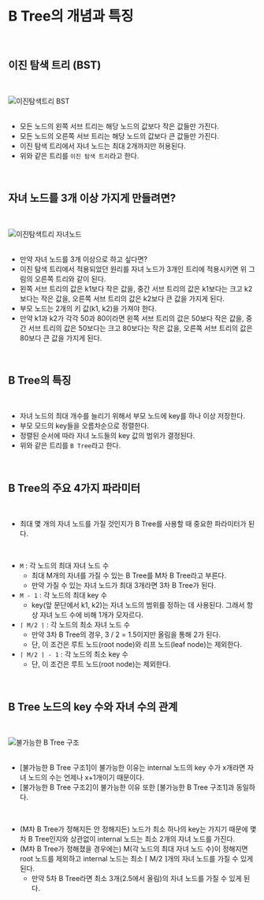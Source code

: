 # B Tree의 개념과 특징
<br/>

## 이진 탐색 트리 (BST)
<br/>

![이진탐색트리 BST](https://github.com/taechacode/TIL/assets/63395751/eb65765d-eb9a-4760-adae-44697acc09a5)
<br/><br/>

- 모든 노드의 왼쪽 서브 트리는 해당 노드의 값보다 작은 값들만 가진다.
- 모든 노드의 오른쪽 서브 트리는 해당 노드의 값보다 큰 값들만 가진다.
- 이진 탐색 트리에서 자녀 노드는 최대 2개까지만 허용된다.
- 위와 같은 트리를 `이진 탐색 트리`라고 한다.
<br/>

## 자녀 노드를 3개 이상 가지게 만들려면?
<br/>

![이진탐색트리 자녀노드](https://github.com/taechacode/TIL/assets/63395751/8d5b27c7-dc60-4828-9c59-b5428a44287c)
<br/><br/>

- 만약 자녀 노드를 3개 이상으로 하고 싶다면?
- 이진 탐색 트리에서 적용되었던 원리를 자녀 노드가 3개인 트리에 적용시키면 위 그림의 오른쪽 트리와 같이 된다.
- 왼쪽 서브 트리의 값은 k1보다 작은 값을, 중간 서브 트리의 값은 k1보다는 크고 k2보다는 작은 값을, 오른쪽 서브 트리의 값은 k2보다 큰 값을 가지게 된다.
- 부모 노드는 2개의 키 값(k1, k2)을 가져야 한다.
- 만약 k1과 k2가 각각 50과 80이라면 왼쪽 서브 트리의 값은 50보다 작은 값을, 중간 서브 트리의 값은 50보다는 크고 80보다는 작은 값을, 오른쪽 서브 트리의 값은 80보다 큰 값을 가지게 된다.
<br/>

## B Tree의 특징
<br/>

- 자녀 노드의 최대 개수를 늘리기 위해서 부모 노드에 key를 하나 이상 저장한다.
- 부모 모드의 key들을 오름차순으로 정렬한다.
- 정렬된 순서에 따라 자녀 노드들의 key 값의 범위가 결정된다.
- 위와 같은 트리를 `B Tree`라고 한다.
<br/>

## B Tree의 주요 4가지 파라미터
<br/>

- 최대 몇 개의 자녀 노드를 가질 것인지가 B Tree를 사용할 때 중요한 파라미터가 된다.
<br/>

- `M` : 각 노드의 최대 자녀 노드 수
  - 최대 M개의 자녀를 가질 수 있는 B Tree를 M차 B Tree라고 부른다.
  - 만약 가질 수 있는 자녀 노드가 최대 3개라면 3차 B Tree가 된다.
- `M - 1` : 각 노드의 최대 key 수
  - key(앞 문단에서 k1, k2)는 자녀 노드의 범위를 정하는 데 사용된다. 그래서 항상 자녀 노드 수에 비해 1개가 모자르다.
- `⌈ M/2 ⌉` : 각 노드의 최소 자녀 노드 수
  - 만약 3차 B Tree의 경우, 3 / 2 = 1.5이지만 올림을 통해 2가 된다.
  - 단, 이 조건은 루트 노드(root node)와 리프 노드(leaf node)는 제외한다.
- `⌈ M/2 ⌉ - 1` : 각 노드의 최소 key 수
  - 단, 이 조건은 루트 노드(root node)는 제외한다.
<br/>

## B Tree 노드의 key 수와 자녀 수의 관계
<br/>

![불가능한 B Tree 구조](https://github.com/taechacode/TIL/assets/63395751/65785442-f85b-48be-80bd-1faa9f30eb88)
<br/><br/>

- [불가능한 B Tree 구조1]이 불가능한 이유는 internal 노드의 key 수가 x개라면 자녀 노드의 수는 언제나 x+1개이기 때문이다.
- [불가능한 B Tree 구조2]이 불가능한 이유 또한 [불가능한 B Tree 구조1]과 동일하다.
<br/>

- (M차 B Tree가 정해지든 안 정해지든) 노드가 최소 하나의 key는 가지기 때문에 몇 차 B Tree인지와 상관없이 internal 노드는 최소 2개의 자녀 노드를 가진다.
- (M차 B Tree가 정해졌을 경우에는)  M(각 노드의 최대 자녀 노드 수)이 정해지면 root 노드를 제외하고 internal 노드는 최소 ⌈ M/2 ⌉개의 자녀 노드를 가질 수 있게 된다.
  - 만약 5차 B Tree라면 최소 3개(2.5에서 올림)의 자녀 노드를 가질 수 있게 된다.
